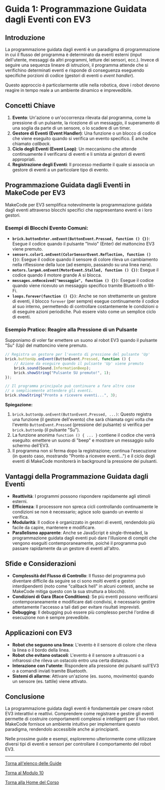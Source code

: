 # Guida 1: Programmazione Guidata dagli Eventi con EV3

## Introduzione

La programmazione guidata dagli eventi è un paradigma di programmazione in cui il flusso del programma è determinato da eventi esterni (input dell'utente, messaggi da altri programmi, letture dei sensori, ecc.). Invece di seguire una sequenza lineare di istruzioni, il programma attende che si verifichino determinati eventi e risponde di conseguenza eseguendo specifiche porzioni di codice (gestori di eventi o *event handler*).

Questo approccio è particolarmente utile nella robotica, dove i robot devono reagire in tempo reale a un ambiente dinamico e imprevedibile.

## Concetti Chiave

1.  **Evento**: Un'azione o un'occorrenza rilevata dal programma, come la pressione di un pulsante, la ricezione di un messaggio, il superamento di una soglia da parte di un sensore, o lo scadere di un timer.
2.  **Gestore di Eventi (Event Handler)**: Una funzione o un blocco di codice che viene eseguito quando si verifica un evento specifico. È anche chiamato *callback*.
3.  **Ciclo degli Eventi (Event Loop)**: Un meccanismo che attende continuamente il verificarsi di eventi e li smista ai gestori di eventi appropriati.
4.  **Registrazione degli Eventi**: Il processo mediante il quale si associa un gestore di eventi a un particolare tipo di evento.

## Programmazione Guidata dagli Eventi in MakeCode per EV3

MakeCode per EV3 semplifica notevolmente la programmazione guidata dagli eventi attraverso blocchi specifici che rappresentano eventi e i loro gestori.

### Esempi di Blocchi Evento Comuni:

*   **`brick.buttonEnter.onEvent(ButtonEvent.Pressed, function () {})`**: Esegue il codice quando il pulsante "Invio" (Enter) del mattoncino EV3 viene premuto.
*   **`sensors.color1.onEvent(ColorSensorEvent.Reflection, function () {})`**: Esegue il codice quando il sensore di colore rileva un cambiamento nella riflessione della luce (ad esempio, passando su una linea nera).
*   **`motors.largeA.onEvent(MotorEvent.Stalled, function () {})`**: Esegue il codice quando il motore grande A si blocca.
*   **`messages.onReceived("messaggio", function () {})`**: Esegue il codice quando viene ricevuto un messaggio specifico tramite Bluetooth o Wi-Fi.
*   **`loops.forever(function () {})`**: Anche se non strettamente un gestore di eventi, il blocco `forever` (per sempre) esegue continuamente il codice al suo interno, permettendo di controllare costantemente le condizioni o di eseguire azioni periodiche. Può essere visto come un semplice ciclo di eventi.

### Esempio Pratico: Reagire alla Pressione di un Pulsante

Supponiamo di voler far emettere un suono al robot EV3 quando il pulsante "Su" (Up) del mattoncino viene premuto.

```javascript
// Registra un gestore per l'evento di pressione del pulsante 'Up'
brick.buttonUp.onEvent(ButtonEvent.Pressed, function () {
    // Azione da eseguire quando il pulsante 'Up' viene premuto
    brick.sound(Sound.InformationBeep);
    brick.showString("Pulsante SU premuto!", 1);
});

// Il programma principale può continuare a fare altre cose
// o semplicemente attendere gli eventi.
brick.showString("Pronto a ricevere eventi...", 3);
```

**Spiegazione:**

1.  `brick.buttonUp.onEvent(ButtonEvent.Pressed, ...)`: Questo registra una funzione (il gestore dell'evento) che sarà chiamata ogni volta che l'evento `ButtonEvent.Pressed` (pressione del pulsante) si verifica per `brick.buttonUp` (il pulsante "Su").
2.  La funzione anonima `function () { ... }` contiene il codice che verrà eseguito: emettere un suono di "beep" e mostrare un messaggio sullo schermo dell'EV3.
3.  Il programma non si ferma dopo la registrazione; continua l'esecuzione (in questo caso, mostrando "Pronto a ricevere eventi...") e il ciclo degli eventi di MakeCode monitorerà in background la pressione dei pulsanti.

## Vantaggi della Programmazione Guidata dagli Eventi

*   **Reattività**: I programmi possono rispondere rapidamente agli stimoli esterni.
*   **Efficienza**: Il processore non spreca cicli controllando continuamente le condizioni se non è necessario; agisce solo quando un evento si verifica.
*   **Modularità**: Il codice è organizzato in gestori di eventi, rendendolo più facile da capire, mantenere e modificare.
*   **Parallelismo apparente**: Anche se JavaScript è single-threaded, la programmazione guidata dagli eventi può dare l'illusione di compiti che vengono eseguiti contemporaneamente, poiché il programma può passare rapidamente da un gestore di eventi all'altro.

## Sfide e Considerazioni

*   **Complessità del Flusso di Controllo**: Il flusso del programma può diventare difficile da seguire se ci sono molti eventi e gestori interdipendenti (noto come "callback hell" in alcuni contesti, anche se MakeCode mitiga questo con la sua struttura a blocchi).
*   **Condizioni di Gara (Race Conditions)**: Se più eventi possono verificarsi contemporaneamente e modificare dati condivisi, è necessario gestire attentamente l'accesso a tali dati per evitare risultati imprevisti.
*   **Debugging**: Il debugging può essere più complesso perché l'ordine di esecuzione non è sempre prevedibile.

## Applicazioni con EV3

*   **Robot che seguono una linea**: L'evento è il sensore di colore che rileva la linea o il bordo della linea.
*   **Robot che evitano ostacoli**: L'evento è il sensore a ultrasuoni o a infrarossi che rileva un ostacolo entro una certa distanza.
*   **Interazione con l'utente**: Rispondere alla pressione dei pulsanti sull'EV3 o a comandi inviati tramite Bluetooth.
*   **Sistemi di allarme**: Attivare un'azione (es. suono, movimento) quando un sensore (es. tattile) viene attivato.

## Conclusione

La programmazione guidata dagli eventi è fondamentale per creare robot EV3 interattivi e reattivi. Comprendere come registrare e gestire gli eventi permette di costruire comportamenti complessi e intelligenti per il tuo robot. MakeCode fornisce un ambiente intuitivo per implementare questo paradigma, rendendolo accessibile anche ai principianti.

Nelle prossime guide e esempi, esploreremo ulteriormente come utilizzare diversi tipi di eventi e sensori per controllare il comportamento del robot EV3.

---

[Torna all'elenco delle Guide](./README.md)

[Torna al Modulo 10](../README.md)

[Torna alla Home del Corso](../../README.md)